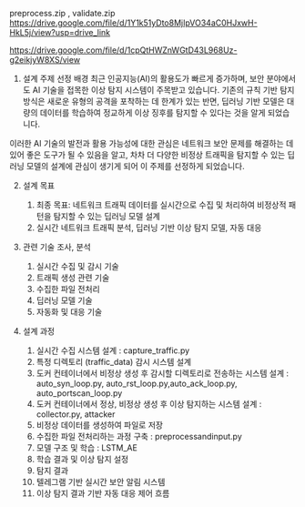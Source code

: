 ​preprocess.zip , validate.zip
https://drive.google.com/file/d/1Y1k51yDto8MjIpVO34aC0HJxwH-HkL5j/view?usp=drive_link

https://drive.google.com/file/d/1cpQtHWZnWGtD43L968Uz-g2eikjyW8XS/view

1. 설계 주제 선정 배경
   최근 인공지능(AI)의 활용도가 빠르게 증가하며, 보안 분야에서도 AI 기술을 접목한 이상 탐지 시스템이 주목받고 있습니다. 기존의 규칙 기반 탐지 방식은 새로운 유형의 공격을 포착하는 데 한계가 있는 반면, 딥러닝 기반 모델은 대량의 데이터를 학습하여 정교하게 이상 징후를 탐지할 수 있다는 것을 알게 되었습니다.

이러한 AI 기술의 발전과 활용 가능성에 대한 관심은 네트워크 보안 문제를 해결하는 데 있어 좋은 도구가 될 수 있음을 알고, 차차 더 다양한 비정상 트래픽을 탐지할 수 있는 딥러닝 모델의 설계에 관심이 생기게 되어 이 주제를 선정하게 되었습니다.

2. 설계 목표
   1) 최종 목표: 네트워크 트래픽 데이터를 실시간으로 수집 및 처리하여 비정상적 패턴을 탐지할 수 있는 딥러닝 모델 설계
   2) 실시간 네트워크 트래픽 분석, 딥러닝 기반 이상 탐지 모델, 자동 대응

3. 관련 기술 조사, 분석
   1) 실시간 수집 및 감시 기술
   2) 트래픽 생성 관련 기술
   3) 수집한 파일 전처리
   4) 딥러닝 모델 기술
   5) 자동화 및 대응 기술
  
4. 설계 과정
   1) 실시간 수집 시스템 설계 : capture_traffic.py
   2) 특정 디렉토리 (traffic_data) 감시 시스템 설계
   3) 도커 컨테이너에서 비정상 생성 후 감시할 디렉토리로 전송하는 시스템 설계
      : auto_syn_loop.py, auto_rst_loop.py,auto_ack_loop.py, auto_portscan_loop.py
   4) 도커 컨테이너에서 정상, 비정상 생성 후 이상 탐지하는 시스템 설계
      : collector.py, attacker
   5) 비정상 데이터를 생성하여 파일로 저장
   6) 수집한 파일 전처리하는 과정 구축
      : preprocessandinput.py
   7) 모델 구조 및 학습
      : LSTM_AE
   8) 학습 결과 및 이상 탐지 설정
   9) 탐지 결과
   10) 텔레그램 기반 실시간 보안 알림 시스템
   11) 이상 탐지 결과 기반 자동 대응 제어 흐름 
